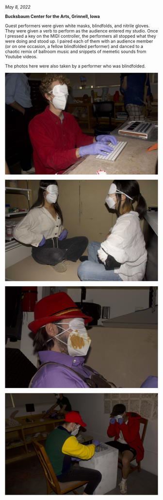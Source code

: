 *May 8, 2022*

**Bucksbaum Center for the Arts, Grinnell, Iowa**

Guest performers were given white masks, blindfolds, and nitrile gloves. They were given a verb to perform as the audience entered my studio. Once I pressed a key on the MIDI controller, the performers all stopped what they were doing and stood up. I paired each of them with an audience member (or on one occasion, a fellow blindfolded performer) and danced to a chaotic remix of ballroom music and snippets of memetic sounds from Youtube videos. 

The photos here were also taken by a performer who was blindfolded. 

![henry](../../images/performance/themindisaplace/henry.jpg)

![momimeg](../../images/performance/themindisaplace/momimeg.jpg)

![quentin](../../images/performance/themindisaplace/quentin.jpg)

![cowles](../../images/performance/themindisaplace/cowles.jpg)